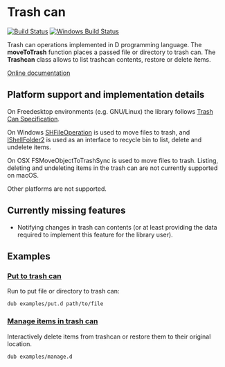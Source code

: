 # Trash can

[![Build Status](https://travis-ci.org/FreeSlave/trashcan.svg?branch=master)](https://travis-ci.org/FreeSlave/trashcan) [![Windows Build Status](https://ci.appveyor.com/api/projects/status/github/FreeSlave/trashcan?branch=master&svg=true)](https://ci.appveyor.com/project/FreeSlave/trashcan)

Trash can operations implemented in D programming language.
The **moveToTrash** function places a passed file or directory to trash can. The **Trashcan** class allows to list trashcan contents, restore or delete items.

[Online documentation](https://freeslave.github.io/trashcan/trashcan.html)

## Platform support and implementation details

On Freedesktop environments (e.g. GNU/Linux) the library follows [Trash Can Specification](https://www.freedesktop.org/wiki/Specifications/trash-spec/).

On Windows [SHFileOperation](https://docs.microsoft.com/en-us/windows/win32/api/shellapi/nf-shellapi-shfileoperationw) is used to move files to trash, and [IShellFolder2](https://docs.microsoft.com/en-us/windows/win32/api/shobjidl_core/nn-shobjidl_core-ishellfolder2) is used as an interface to recycle bin to list, delete and undelete items.

On OSX FSMoveObjectToTrashSync is used to move files to trash. Listing, deleting and undeleting items in the trash can are not currently supported on macOS.

Other platforms are not supported.

## Currently missing features

* Notifying changes in trash can contents (or at least providing the data required to implement this feature for the library user).

## Examples

### [Put to trash can](examples/put.d)

Run to put file or directory to trash can:

    dub examples/put.d path/to/file

### [Manage items in trash can](examples/manage.d)

Interactively delete items from trashcan or restore them to their original location.

    dub examples/manage.d
